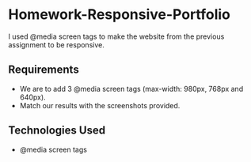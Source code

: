 # Homework-Responsive-Portfolio

I used @media screen tags to make the website from the previous assignment to be responsive.

## Requirements

- We are to add 3 @media screen tags (max-width: 980px, 768px and 640px).
- Match our results with the screenshots provided.

## Technologies Used

- @media screen tags
